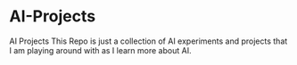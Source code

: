 # AI-Projects
AI Projects
This Repo is just a collection of AI experiments and projects that I am playing around with as I learn more about AI.
